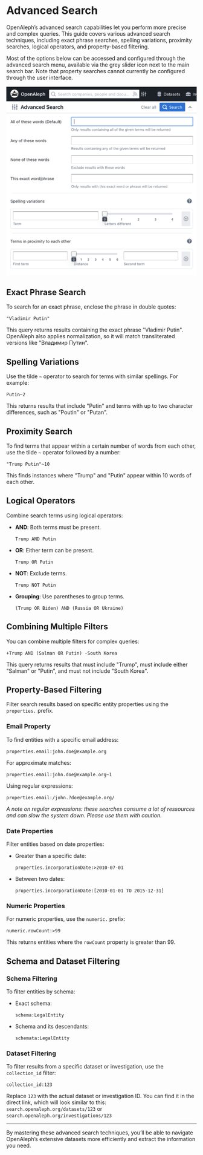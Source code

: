 # Advanced Search

OpenAleph’s advanced search capabilities let you perform more precise and complex queries. This guide covers various advanced search techniques, including exact phrase searches, spelling variations, proximity searches, logical operators, and property-based filtering.

Most of the options below can be accessed and configured through the advanced search menu, available via the grey slider icon next to the main search bar. Note that property searches cannot currently be configured through the user interface.

![Screenshot of the OpenAleph advanced search](../../assets/images/advanced_search.png)

## Exact Phrase Search

To search for an exact phrase, enclose the phrase in double quotes:

```
"Vladimir Putin"
```

This query returns results containing the exact phrase "Vladimir Putin". OpenAleph also applies normalization, so it will match transliterated versions like "Владимир Путин".

## Spelling Variations

Use the tilde `~` operator to search for terms with similar spellings. For example:

```
Putin~2
```

This returns results that include "Putin" and terms with up to two character differences, such as "Poutin" or "Putan".

## Proximity Search

To find terms that appear within a certain number of words from each other, use the tilde `~` operator followed by a number:

```
"Trump Putin"~10
```

This finds instances where "Trump" and "Putin" appear within 10 words of each other.

## Logical Operators

Combine search terms using logical operators:

- **AND**: Both terms must be present.
  ```
  Trump AND Putin
  ```
- **OR**: Either term can be present.
  ```
  Trump OR Putin
  ```
- **NOT**: Exclude terms.
  ```
  Trump NOT Putin
  ```
- **Grouping**: Use parentheses to group terms.
  ```
  (Trump OR Biden) AND (Russia OR Ukraine)
  ```

## Combining Multiple Filters

You can combine multiple filters for complex queries:

```
+Trump AND (Salman OR Putin) -South Korea
```

This query returns results that must include "Trump", must include either "Salman" or "Putin", and must not include "South Korea".

## Property-Based Filtering

Filter search results based on specific entity properties using the `properties.` prefix.

### Email Property

To find entities with a specific email address:

```
properties.email:john.doe@example.org
```

For approximate matches:

```
properties.email:john.doe@example.org~1
```

Using regular expressions:

```
properties.email:/john.?doe@example.org/
```

*A note on regular expressions: these searches consume a lot of ressources and can slow the system down. Please use them with caution.*

### Date Properties

Filter entities based on date properties:

- Greater than a specific date:
  ```
  properties.incorporationDate:>2010-07-01
  ```
- Between two dates:
  ```
  properties.incorporationDate:[2010-01-01 TO 2015-12-31]
  ```

### Numeric Properties

For numeric properties, use the `numeric.` prefix:

```
numeric.rowCount:>99
```

This returns entities where the `rowCount` property is greater than 99.

## Schema and Dataset Filtering

### Schema Filtering

To filter entities by schema:

- Exact schema:
  ```
  schema:LegalEntity
  ```
- Schema and its descendants:
  ```
  schemata:LegalEntity
  ```

### Dataset Filtering

To filter results from a specific dataset or investigation, use the `collection_id` filter:

```
collection_id:123
```

Replace `123` with the actual dataset or investigation ID. You can find it in the direct link, which will look similar to this: `search.openaleph.org/datasets/123` or `search.openaleph.org/investigations/123`

---

By mastering these advanced search techniques, you’ll be able to navigate OpenAleph’s extensive datasets more efficiently and extract the information you need.
